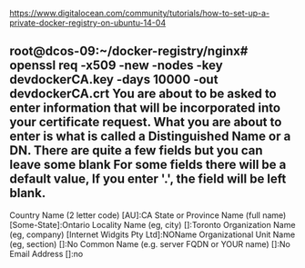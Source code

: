 https://www.digitalocean.com/community/tutorials/how-to-set-up-a-private-docker-registry-on-ubuntu-14-04

root@dcos-09:~/docker-registry/nginx# openssl req -x509 -new -nodes -key devdockerCA.key -days 10000 -out devdockerCA.crt
You are about to be asked to enter information that will be incorporated
into your certificate request.
What you are about to enter is what is called a Distinguished Name or a DN.
There are quite a few fields but you can leave some blank
For some fields there will be a default value,
If you enter '.', the field will be left blank.
-----
Country Name (2 letter code) [AU]:CA
State or Province Name (full name) [Some-State]:Ontario
Locality Name (eg, city) []:Toronto
Organization Name (eg, company) [Internet Widgits Pty Ltd]:NOName
Organizational Unit Name (eg, section) []:No
Common Name (e.g. server FQDN or YOUR name) []:No
Email Address []:no
